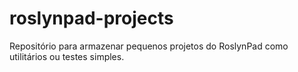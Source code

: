 # roslynpad-projects
Repositório para armazenar pequenos projetos do RoslynPad como utilitários ou testes simples.
